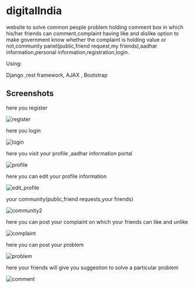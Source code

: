 # digitalIndia

website to solve common people problem holding comment box in which his/her friends can comment,complaint having like and dislike option to make government know whether the complaint is holding value or not,community panel(public,friend request,my friends),aadhar information,personal information,registration,login.

Using:

Django ,rest framework, AJAX , Bootstrap

## Screenshots

here you register

![register](https://user-images.githubusercontent.com/28629964/37047842-30bbe054-2192-11e8-8cf1-25e2833cbf90.png)

here you login

![login](https://user-images.githubusercontent.com/28629964/37047858-44e46902-2192-11e8-95e2-a695f249b90f.png)

here you visit your profile ,aadhar information portal

![profile](https://user-images.githubusercontent.com/28629964/37047889-5b964b98-2192-11e8-87ae-9618c957df9a.png)

here you can edit your profile information

![edit_profile](https://user-images.githubusercontent.com/28629964/37047907-64ade876-2192-11e8-9a24-68d04e844b08.png)

your community(public,friend requests,your friends)

![community2](https://user-images.githubusercontent.com/28629964/37047944-7bdd8628-2192-11e8-9c95-af8f88bee73e.png)

here you can post your complaint on which your friends can like and unlike

![complaint](https://user-images.githubusercontent.com/28629964/37047961-852685ea-2192-11e8-93e3-2ddd720ed24a.png)

here you can post your problem

![problem](https://user-images.githubusercontent.com/28629964/37047978-93547e4c-2192-11e8-9795-82544ae9094c.png)

here your friends will give you suggestion to solve a particular problem

![comment](https://user-images.githubusercontent.com/28629964/37048019-a9d642a4-2192-11e8-9f9c-3b5f5331c43a.png)


